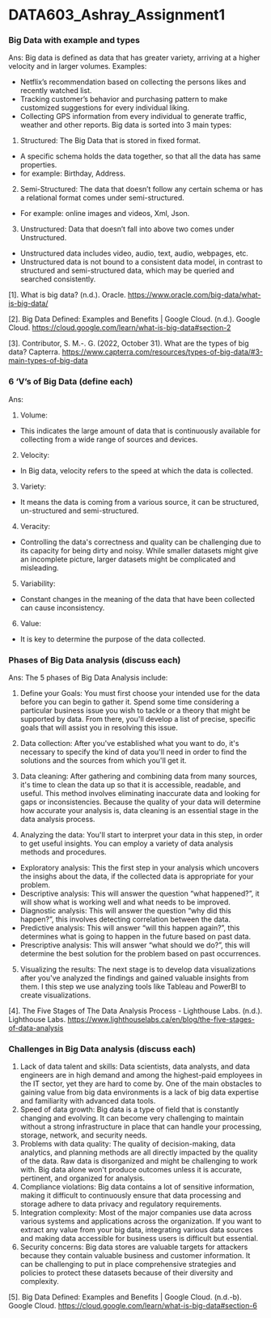 # DATA603_Ashray_Assignment1
### Big Data with example and types
Ans: Big data is defined as data that has greater variety, arriving at a higher velocity and in larger volumes.
Examples: 
-	Netflix’s recommendation based on collecting the persons likes and recently watched list.
-	Tracking customer’s behavior and purchasing pattern to make customized suggestions for every individual liking.
-	Collecting GPS information from every individual to generate traffic, weather and other reports.
Big data is sorted into 3 main types:
1.	Structured: The Big Data that is stored in fixed format.
  -	A specific schema holds the data together, so that all the data has same properties. 
  -	for example: Birthday, Address.

2.	Semi-Structured: The data that doesn’t follow any certain schema or has a relational format comes under semi-structured.
  -	For example: online images and videos, Xml, Json.

3.	Unstructured: Data that doesn’t fall into above two comes under Unstructured.
  -	Unstructured data includes video, audio, text, audio, webpages, etc.
  -	Unstructured data is not bound to a consistent data model, in contrast to structured and semi-structured data, which may be queried and searched consistently.

[1]. What is big data? (n.d.). Oracle. https://www.oracle.com/big-data/what-is-big-data/

[2]. Big Data Defined: Examples and Benefits | Google Cloud. (n.d.). Google Cloud. https://cloud.google.com/learn/what-is-big-data#section-2

[3]. Contributor, S. M.-. G. (2022, October 31). What are the types of big data? Capterra. https://www.capterra.com/resources/types-of-big-data/#3-main-types-of-big-data


### 6 ‘V’s of Big Data (define each)
Ans:
1.	Volume:
-	This indicates the large amount of data that is continuously available for collecting from a wide range of sources and devices.

2.	Velocity:
-	In Big data, velocity refers to the speed at which the data is collected.

3.	Variety:
-	It means the data is coming from a various source, it can be structured, un-structured and semi-structured.

4.	Veracity: 
-	Controlling the data's correctness and quality can be challenging due to its capacity for being dirty and noisy. While smaller datasets might give an incomplete picture, larger datasets might be complicated and misleading.

5.	Variability: 
-	Constant changes in the meaning of the data that have been collected can cause inconsistency.

6.	Value: 
-	It is key to determine the purpose of the data collected.

### Phases of Big Data analysis (discuss each)
Ans: The 5 phases of Big Data Analysis include: 
1.	Define your Goals:
You must first choose your intended use for the data before you can begin to gather it. Spend some time considering a particular business issue you wish to tackle or a theory that might be supported by data. From there, you'll develop a list of precise, specific goals that will assist you in resolving this issue.

2.	Data collection: 
After you've established what you want to do, it's necessary to specify the kind of data you'll need in order to find the solutions and the sources from which you'll get it.

3.	Data cleaning:
After gathering and combining data from many sources, it's time to clean the data up so that it is accessible, readable, and useful. This method involves eliminating inaccurate data and looking for gaps or inconsistencies. Because the quality of your data will determine how accurate your analysis is, data cleaning is an essential stage in the data analysis process.

4.	Analyzing the data: 
You'll start to interpret your data in this step, in order to get useful insights. You can employ a variety of data analysis methods and procedures.
 -	Exploratory analysis: This the first step in your analysis which uncovers the insighs about the data, if the collected data is appropriate for your problem.
 - Descriptive analysis: This will answer the question “what happened?”, it will show what is working well and what needs to be improved.
 -	Diagnostic analysis: This will answer the question “why did this happen?”, this involves detecting correlation between the data.
 -	Predictive analysis: This will answer “will this happen again?”, this determines what is going to happen in the future based on past data.
 -	Prescriptive analysis: This will answer “what should we do?”, this will determine the best solution for the problem based on past occurrences.


5.	Visualizing the results:
The next stage is to develop data visualizations after you've analyzed the findings and gained valuable insights from them. I this step we use analyzing tools like Tableau and PowerBI to create visualizations. 

[4]. The Five Stages of The Data Analysis Process - Lighthouse Labs. (n.d.). Lighthouse Labs. https://www.lighthouselabs.ca/en/blog/the-five-stages-of-data-analysis


### Challenges in Big Data analysis (discuss each)
1.	Lack of data talent and skills: 
Data scientists, data analysts, and data engineers are in high demand and among the highest-paid employees in the IT sector, yet they are hard to come by. One of the main obstacles to gaining value from big data environments is a lack of big data expertise and familiarity with advanced data tools.
2.	Speed of data growth:
Big data is a type of field that is constantly changing and evolving. It can become very challenging to maintain without a strong infrastructure in place that can handle your processing, storage, network, and security needs.
3.	Problems with data quality:
The quality of decision-making, data analytics, and planning methods are all directly impacted by the quality of the data. Raw data is disorganized and might be challenging to work with. Big data alone won't produce outcomes unless it is accurate, pertinent, and organized for analysis.
4.	Compliance violations:
Big data contains a lot of sensitive information, making it difficult to continuously ensure that data processing and storage adhere to data privacy and regulatory requirements.
5.	Integration complexity:
Most of the major companies use data across various systems and applications across the organization. If you want to extract any value from your big data, integrating various data sources and making data accessible for business users is difficult but essential.
6.	Security concerns:
Big data stores are valuable targets for attackers because they contain valuable business and customer information. It can be challenging to put in place comprehensive strategies and policies to protect these datasets because of their diversity and complexity. 

[5]. Big Data Defined: Examples and Benefits | Google Cloud. (n.d.-b). Google Cloud. https://cloud.google.com/learn/what-is-big-data#section-6
